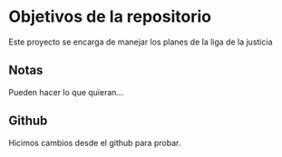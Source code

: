 # Objetivos de la repositorio

Este proyecto se encarga de manejar los planes de la liga de la justicia


## Notas
Pueden hacer lo que quieran...

## Github
Hicimos cambios desde el github para probar.
